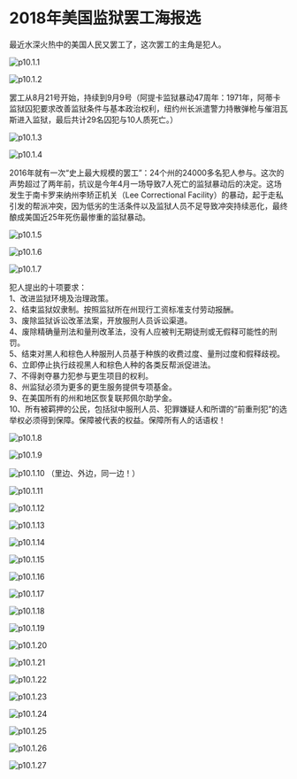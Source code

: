 # 2018年美国监狱罢工海报选

最近水深火热中的美国人民又罢工了，这次罢工的主角是犯人。

![p10.1.1](/images/10.1.1.png)

![p10.1.2](/images/10.1.2.jpeg)

罢工从8月21号开始，持续到9月9号（阿提卡监狱暴动47周年：1971年，阿蒂卡监狱囚犯要求改善监狱条件与基本政治权利，纽约州长派遣警力持散弹枪与催泪瓦斯进入监狱，最后共计29名囚犯与10人质死亡。）

![p10.1.3](/images/10.1.3.png)

![p10.1.4](/images/10.1.4.png)

2016年就有一次“史上最大规模的罢工”：24个州的24000多名犯人参与。这次的声势超过了两年前，抗议是今年4月一场导致7人死亡的监狱暴动后的决定。这场发生于南卡罗来纳州李矫正机关（Lee Correctional Facility）的暴动，起于走私引发的帮派冲突，因为低劣的生活条件以及监狱人员不足导致冲突持续恶化，最终酿成美国近25年死伤最惨重的监狱暴动。

![p10.1.5](/images/10.1.5.jpg)

![p10.1.6](/images/10.1.6.png)

![p10.1.7](/images/10.1.7.jpg)

犯人提出的十项要求：  
1、改进监狱环境及治理政策。  
2、结束监狱奴隶制。按照监狱所在州现行工资标准支付劳动报酬。  
3、废除监狱诉讼改革法案，开放服刑人员诉讼渠道。  
4、废除精确量刑法和量刑改革法，没有人应被判无期徒刑或无假释可能性的刑罚。  
5、结束对黑人和棕色人种服刑人员基于种族的收费过度、量刑过度和假释歧视。  
6、立即停止执行歧视黑人和棕色人种的各类反帮派促进法。  
7、不得剥夺暴力犯参与更生项目的权利。  
8、州监狱必须为更多的更生服务提供专项基金。  
9、在美国所有的州和地区恢复联邦佩尔助学金。  
10、所有被羁押的公民，包括狱中服刑人员、犯罪嫌疑人和所谓的“前重刑犯”的选举权必须得到保障。保障被代表的权益。保障所有人的话语权！  

![p10.1.8](/images/10.1.8.jpg)

![p10.1.9](/images/10.1.9.jpg)

![p10.1.10](/images/10.1.10.jpg)
（里边、外边，同一边！）

![p10.1.11](/images/10.1.11.jpg)

![p10.1.12](/images/10.1.12.jpg)

![p10.1.13](/images/10.1.13.jpg)

![p10.1.14](/images/10.1.14.jpg)

![p10.1.15](/images/10.1.15.jpg)

![p10.1.16](/images/10.1.16.jpg)

![p10.1.17](/images/10.1.17.jpeg)

![p10.1.18](/images/10.1.18.jpg)

![p10.1.19](/images/10.1.19.jpg)

![p10.1.20](/images/10.1.20.jpg)

![p10.1.21](/images/10.1.21.jpg)

![p10.1.22](/images/10.1.22.jpg)

![p10.1.23](/images/10.1.23.png)

![p10.1.24](/images/10.1.24.png)

![p10.1.25](/images/10.1.25.jpeg)

![p10.1.26](/images/10.1.26.jpg)

![p10.1.27](/images/10.1.27.jpg)
